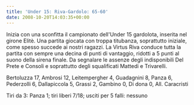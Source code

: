 ```yaml
---
title: 'Under 15: Riva-Gardolo: 65-60'
date: 2008-10-20T14:03:35+00:00
---
```

Inizia con una sconfitta il campionato dell'Under 15 gardolota, inserita nel girone Elitè. Una partita giocata con troppa titubanza, soprattutto iniziale, come spesso succede ai nostri ragazzi. La Virtus Riva conduce tutta la partita con sempre una decina di punti di vantaggio, ridotti a 5 punti al suono della sirena finale. Da segnalare le assenze degli indisponibili Del Prete e Consoli e soprattutto degli squalificati Mattedi e Trivarelli.

Bertoluzza 17, Ambrosi 12, Leitempergher 4, Guadagnini 8, Panza 6, Pederzolli 6, Dallapiccola 5, Grassi 2, Gambino 0, Di dona 0, All. Caracristi

Tiri da 3: Panza 1; tiri liberi 7/18; usciti per 5 falli: nessuno